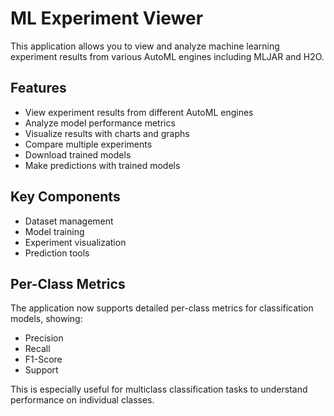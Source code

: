 
# ML Experiment Viewer

This application allows you to view and analyze machine learning experiment results from various AutoML engines including MLJAR and H2O.

## Features

- View experiment results from different AutoML engines
- Analyze model performance metrics
- Visualize results with charts and graphs
- Compare multiple experiments
- Download trained models
- Make predictions with trained models

## Key Components

- Dataset management
- Model training
- Experiment visualization
- Prediction tools

## Per-Class Metrics

The application now supports detailed per-class metrics for classification models, showing:
- Precision
- Recall
- F1-Score
- Support

This is especially useful for multiclass classification tasks to understand performance on individual classes.
